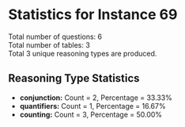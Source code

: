 # Statistics for Instance 69<br/>
Total number of questions: 6<br/>
Total number of tables: 3<br/>
Total 3 unique reasoning types are produced.<br/>
## Reasoning Type Statistics<br/>
- **conjunction:** Count = 2, Percentage = 33.33%<br/>
- **quantifiers:** Count = 1, Percentage = 16.67%<br/>
- **counting:** Count = 3, Percentage = 50.00%<br/>
